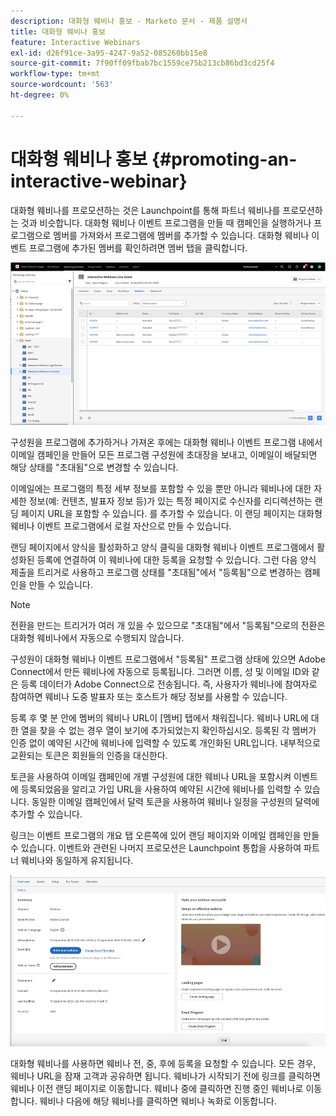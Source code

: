 ```yaml
---
description: 대화형 웨비나 홍보 - Marketo 문서 - 제품 설명서
title: 대화형 웨비나 홍보
feature: Interactive Webinars
exl-id: d26f91ce-3a95-4247-9a52-085260bb15e8
source-git-commit: 7f90ff09fbab7bc1559ce75b213cb86bd3cd25f4
workflow-type: tm+mt
source-wordcount: '563'
ht-degree: 0%

---
```


# 대화형 웨비나 홍보 {#promoting-an-interactive-webinar}

대화형 웨비나를 프로모션하는 것은 Launchpoint를 통해 파트너 웨비나를 프로모션하는 것과 비슷합니다. 대화형 웨비나 이벤트 프로그램을 만들 때 캠페인을 실행하거나 프로그램으로 멤버를 가져와서 프로그램에 멤버를 추가할 수 있습니다. 대화형 웨비나 이벤트 프로그램에 추가된 멤버를 확인하려면 멤버 탭을 클릭합니다.

![](assets/promoting-an-interactive-webinar-1.png)

구성원을 프로그램에 추가하거나 가져온 후에는 대화형 웨비나 이벤트 프로그램 내에서 이메일 캠페인을 만들어 모든 프로그램 구성원에 초대장을 보내고, 이메일이 배달되면 해당 상태를 &quot;초대됨&quot;으로 변경할 수 있습니다.

이메일에는 프로그램의 특정 세부 정보를 포함할 수 있을 뿐만 아니라 웨비나에 대한 자세한 정보(예: 컨텐츠, 발표자 정보 등)가 있는 특정 페이지로 수신자를 리디렉션하는 랜딩 페이지 URL을 포함할 수 있습니다. 를 추가할 수 있습니다. 이 랜딩 페이지는 대화형 웨비나 이벤트 프로그램에서 로컬 자산으로 만들 수 있습니다.

랜딩 페이지에서 양식을 활성화하고 양식 클릭을 대화형 웨비나 이벤트 프로그램에서 활성화된 등록에 연결하여 이 웨비나에 대한 등록을 요청할 수 있습니다. 그런 다음 양식 제출을 트리거로 사용하고 프로그램 상태를 &quot;초대됨&quot;에서 &quot;등록됨&quot;으로 변경하는 캠페인을 만들 수 있습니다.

>[!NOTE]
>
>전환을 만드는 트리거가 여러 개 있을 수 있으므로 &quot;초대됨&quot;에서 &quot;등록됨&quot;으로의 전환은 대화형 웨비나에서 자동으로 수행되지 않습니다.

구성원이 대화형 웨비나 이벤트 프로그램에서 &quot;등록됨&quot; 프로그램 상태에 있으면 Adobe Connect에서 만든 웨비나에 자동으로 등록됩니다. 그러면 이름, 성 및 이메일 ID와 같은 등록 데이터가 Adobe Connect으로 전송됩니다. 즉, 사용자가 웨비나에 참여자로 참여하면 웨비나 도중 발표자 또는 호스트가 해당 정보를 사용할 수 있습니다.

등록 후 몇 분 안에 멤버의 웨비나 URL이 [멤버] 탭에서 채워집니다. 웨비나 URL에 대한 열을 찾을 수 없는 경우 열이 보기에 추가되었는지 확인하십시오. 등록된 각 멤버가 인증 없이 예약된 시간에 웨비나에 입력할 수 있도록 개인화된 URL입니다. 내부적으로 교환되는 토큰은 회원들의 인증을 대신한다.

토큰을 사용하여 이메일 캠페인에 개별 구성원에 대한 웨비나 URL을 포함시켜 이벤트에 등록되었음을 알리고 가입 URL을 사용하여 예약된 시간에 웨비나를 입력할 수 있습니다. 동일한 이메일 캠페인에서 달력 토큰을 사용하여 웨비나 일정을 구성원의 달력에 추가할 수 있습니다.

링크는 이벤트 프로그램의 개요 탭 오른쪽에 있어 랜딩 페이지와 이메일 캠페인을 만들 수 있습니다. 이벤트와 관련된 나머지 프로모션은 Launchpoint 통합을 사용하여 파트너 웨비나와 동일하게 유지됩니다.

![](assets/promoting-an-interactive-webinar-2.png)

대화형 웨비나를 사용하면 웨비나 전, 중, 후에 등록을 요청할 수 있습니다. 모든 경우, 웨비나 URL을 잠재 고객과 공유하면 됩니다. 웨비나가 시작되기 전에 링크를 클릭하면 웨비나 이전 랜딩 페이지로 이동합니다. 웨비나 중에 클릭하면 진행 중인 웨비나로 이동합니다. 웨비나 다음에 해당 웨비나를 클릭하면 웨비나 녹화로 이동합니다.
